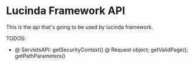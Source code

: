 # Lucinda Framework API

This is the api that's going to be used by lucinda framework.

TODOS:
- @ ServletsAPI: getSecurityContext() @ Request object; getValidPage(); getPathParameters()